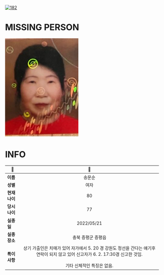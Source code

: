 [![182](https://img.shields.io/badge/%EC%8B%A4%EC%A2%85%EC%8B%A0%EA%B3%A0%EB%8A%94%20%EA%B5%AD%EB%B2%88%EC%97%86%EC%9D%B4-182-blue)](http://safe182.go.kr/index.do)

# MISSING PERSON

<img src="./missing_person.jpg">

# INFO

|🔑|💎|
|--|:--:|
|**이름**|송문순|
|**성별**|여자|
|**현재 나이**|80|
|**당시 나이**|77|
|**실종일**|2022/05/21|
|**실종 장소**|충북 증평군 증평읍 |
|**특이사항**|상기 가출인은 치매가 있어 자가에서 5. 20 경 강원도 정선을 간다는 얘기후 연락이 되지 않고 있어 신고자가 6. 2. 17:30경 신고한 것임.</br></br>기타 신체적인 특징은 없음.|
